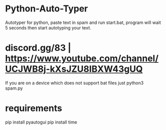 # Python-Auto-Typer
Autotyper for python, paste text in spam and run start.bat, program will wait 5 seconds then start autotyping your text.

# discord.gg/83  |  https://www.youtube.com/channel/UCJWB8j-kXsJZU8IBXW43gUQ
If you are on a device which does not support bat files just python3 spam.py

# requirements
pip install pyautogui
pip install time
